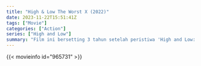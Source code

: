 ```yaml
---
title: "High & Low The Worst X (2022)"
date: 2023-11-22T15:51:41Z
tags: ["Movie"]
categories: ["Action"]
series: ["High and Low"]
summary: "Film ini bersetting 3 tahun setelah peristiwa 'High and Low: The Worst'. yang mengikuti persaingan antara pejuang jalanan SMA Oya dan anak nakal di Akademi Housen."
---
```


<mux-player stream-type="on-demand"
src="https://kp3d-my.sharepoint.com/personal/ryoo_kp3d_onmicrosoft_com/_layouts/15/download.aspx?share=Eb7ymHhte6lIjBYlTG8fCVgBv5h6orV42Q7lgwcS_c7e4g" prefer-playback="mse" controls>

</mux-player>


{{< movieinfo id="965731" >}}

<script src="https://cdn.jsdelivr.net/npm/@mux/mux-player"></script>

 <script type="application/ld+json ">
{
"@context": "https://schema.org/",
"@type": "VideoObject",
"name": "High & Low The Worst X",
"contentUrl": "https://stream.mux.com/hMDVJnOPNLHzzWyhnfKJVTp0100tLZHr01IFlGQZH6CyJE.m3u8",
"thumbnailUrl": "https://www.themoviedb.org/t/p/original/tfq3GsbWZA1nsIlhowB75G6V1Ym.jpg?width=314&fit_mode=preserve&time=25",
"uploadDate": "2023-11-22T15:51:41Z",
}

</script>